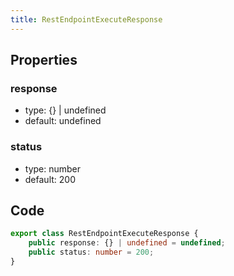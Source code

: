 ```yaml
---
title: RestEndpointExecuteResponse
---
```


## Properties

### response

-   type: {} | undefined
-   default: undefined

### status

-   type: number
-   default: 200

## Code

```ts
export class RestEndpointExecuteResponse {
    public response: {} | undefined = undefined;
    public status: number = 200;
}
```
